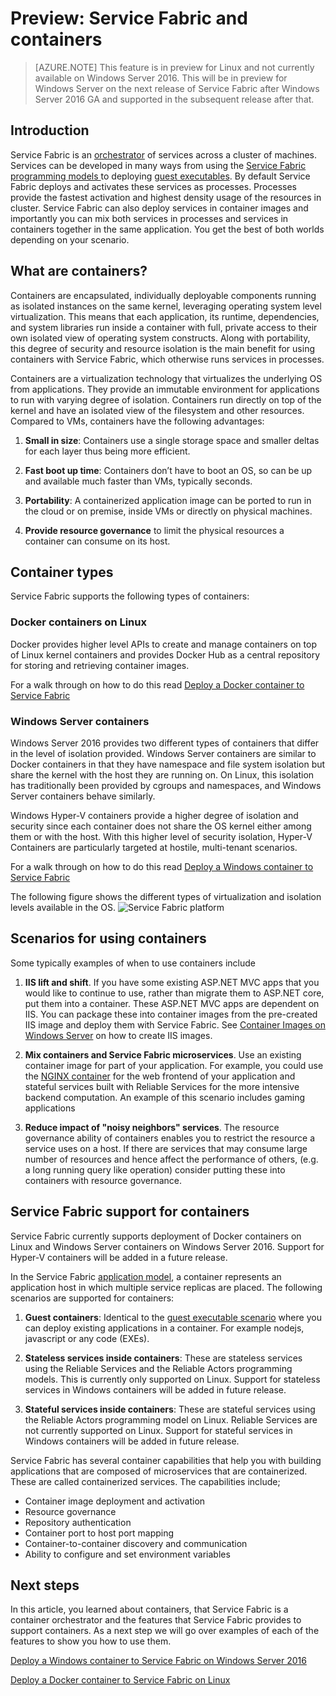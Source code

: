 <properties
   pageTitle="Overview of Service Fabric and Containers | Microsoft Azure"
   description="An overview of Service Fabric and the use of containers to deploy microservice applications. This article provides an overview of how containers can be used and the capabilities available in Service Fabric"
   services="service-fabric"
   documentationCenter=".net"
   authors="msfussell"
   manager=""
   editor=""/>

<tags
   ms.service="service-fabric"
   ms.devlang="dotnet"
   ms.topic="article"
   ms.tgt_pltfrm="NA"
   ms.workload="NA"
   ms.date="10/22/2016"
   ms.author="msfussell"/>

# Preview: Service Fabric and containers 

>[AZURE.NOTE] This feature is in preview for Linux and not currently available on Windows Server 2016. This will be in preview for Windows Server on the next release of Service Fabric after Windows Server 2016 GA and supported in the subsequent release after that.

## Introduction
Service Fabric is an [orchestrator](service-fabric-cluster-resource-manager-introduction.md) of services across a cluster of machines. Services can be developed in many ways from using the [Service Fabric programming models ](service-fabric-choose-framework.md) to deploying [guest executables](service-fabric-deploy-existing-app.md). By default Service Fabric deploys and activates these services as processes. Processes provide the fastest activation and highest density usage of the resources in cluster. Service Fabric can also deploy services in container images and importantly you can mix both services in processes and services in containers together in the same application. You get the best of both worlds depending on your scenario.

## What are containers?
Containers are encapsulated, individually deployable components running as isolated instances on the same kernel, leveraging operating system level virtualization. This means that each application, its runtime, dependencies, and system libraries run inside a container with full, private access to their own isolated view of operating system constructs. Along with portability, this degree of security and resource isolation is the main benefit for using containers with Service Fabric, which otherwise runs services in processes. 

Containers are a virtualization technology that virtualizes the underlying OS from applications. They provide an immutable environment for applications to run with varying degree of isolation. Containers run directly on top of the kernel and have an isolated view of the filesystem and other resources. Compared to VMs, containers have the following advantages:

1.  **Small in size**: Containers use a single storage space and smaller deltas for each layer thus being more efficient.

2.  **Fast boot up time**: Containers don’t have to boot an OS, so can be up and available much faster than VMs, typically seconds.

3.  **Portability**: A containerized application image can be ported to run in the cloud or on premise, inside VMs or directly on physical machines.

4.  **Provide resource governance** to limit the physical resources a container can consume on its host.

## Container types
Service Fabric supports the following types of containers:

### Docker containers on Linux
Docker provides higher level APIs to create and manage containers on top of Linux kernel containers and provides Docker Hub as a central repository for storing and retrieving container images. 

For a walk through on how to do this read [Deploy a Docker container to Service Fabric](service-fabric-deploy-container-linux.md) 

### Windows Server containers
Windows Server 2016 provides two different types of containers that differ in the level of isolation provided. Windows Server containers are similar to Docker containers in that they have namespace and file system isolation but share the kernel with the host they are running on. On Linux, this isolation has traditionally been provided by cgroups and namespaces, and Windows Server containers behave similarly. 

Windows Hyper-V containers provide a higher degree of isolation and security since each container does not share the OS kernel either among them or with the host. With this higher level of security isolation, Hyper-V Containers are particularly targeted at hostile, multi-tenant scenarios.

For a walk through on how to do this read [Deploy a Windows container to Service Fabric](service-fabric-deploy-container.md) 

The following figure shows the different types of virtualization and isolation levels available in the OS.
![Service Fabric platform][Image1]

## Scenarios for using containers
Some typically examples of when to use containers include

1. **IIS lift and shift**. If you have some existing ASP.NET MVC apps that you would like to continue to use, rather than migrate them to ASP.NET core, put them into a container. These ASP.NET MVC apps are dependent on IIS. You can package these into container images from the pre-created IIS image and deploy them with Service Fabric. See [Container Images on Windows Server](https://msdn.microsoft.com/virtualization/windowscontainers/quick_start/quick_start_images) on how to create IIS images.


2. **Mix containers and Service Fabric microservices**. Use an existing container image for part of your application. For example, you could use the [NGINX container](https://hub.docker.com/_/nginx/) for the web frontend of your application and stateful services built with Reliable Services for the more intensive backend computation. An example of this scenario includes gaming applications


3. **Reduce impact of "noisy neighbors" services**. The resource governance ability of containers enables you to restrict the resource a service uses on a host. If there are services that may consume large number of resources and hence affect the performance of others, (e.g. a long running query like operation) consider putting these into containers with resource governance.

## Service Fabric support for containers
Service Fabric currently supports deployment of Docker containers on Linux and Windows Server containers on Windows Server 2016. Support for Hyper-V containers will be added in a future release. 

In the Service Fabric [application model](service-fabric-application-model.md), a container represents an application host in which multiple service replicas are placed. The following scenarios are supported for containers:

1.	**Guest containers**: Identical to the [guest executable scenario](service-fabric-deploy-existing-app.md)  where you can deploy existing applications in a container. For example nodejs, javascript or any code (EXEs).


2.	**Stateless services inside containers**: These are stateless services using the Reliable Services and the Reliable Actors programming models. This is currently only supported on Linux. Support for stateless services in Windows containers will be added in future release.

 
3.	**Stateful services inside containers**: These are stateful services using the Reliable Actors programming model on Linux. Reliable Services are not currently supported on Linux.  Support for stateful services in Windows containers will be added in future release.

Service Fabric has several container capabilities that help you with building applications that are composed of microservices that are containerized. These are called containerized services. The capabilities include;

- Container image deployment and activation
- Resource governance
- Repository authentication
- Container port to host port mapping
- Container-to-container discovery and communication
- Ability to configure and set environment variables

## Next steps
In this article, you learned about containers, that Service Fabric is a container orchestrator and the features that Service Fabric provides to support containers. As a next step we will go over examples of each of the features to show you how to use them. 

[Deploy a Windows container to Service Fabric on Windows Server 2016](service-fabric-deploy-container.md)

[Deploy a Docker container to Service Fabric on Linux](service-fabric-deploy-container-linux.md)

[Image1]: media/service-fabric-containers/Service-Fabric-Types-of-Isolation.png

